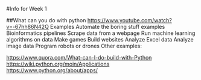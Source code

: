 #Info for Week 1


##What can you do with python
https://www.youtube.com/watch?v=-67hh86N42Q
Examples
Automate the boring stuff examples
Bioinformatics pipelines
Scrape data from a webpage
Run machine learning algorithms on data
Make games
Build websites
Analyze Excel data
Analyze image data
Program robots or drones
Other examples:

https://www.quora.com/What-can-I-do-build-with-Python
https://wiki.python.org/moin/Applications
https://www.python.org/about/apps/
